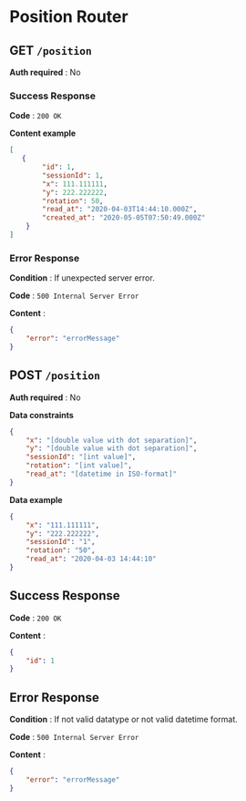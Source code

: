 # Position Router

## GET `/position`

**Auth required** : No

### Success Response

**Code** : `200 OK`

**Content example**

```json
[
   {
        "id": 1,
        "sessionId": 1,
        "x": 111.111111,
        "y": 222.222222,
        "rotation": 50,
        "read_at": "2020-04-03T14:44:10.000Z",
        "created_at": "2020-05-05T07:50:49.000Z"    
    }
]
```

### Error Response

**Condition** : If unexpected server error.

**Code** : `500 Internal Server Error`

**Content** :

```json
{
    "error": "errorMessage"
}
```
## POST `/position`

**Auth required** : No

**Data constraints**

```json
{
    "x": "[double value with dot separation]",
    "y": "[double value with dot separation]",
    "sessionId": "[int value]",
    "rotation": "[int value]",
    "read_at": "[datetime in ISO-format]"
}
```

**Data example**

```json
{
    "x": "111.111111",
    "y": "222.222222",
    "sessionId": "1",
    "rotation": "50",
    "read_at": "2020-04-03 14:44:10"
}
```

## Success Response

**Code** : `200 OK`

**Content** :
```json
{
    "id": 1
}
```

## Error Response

**Condition** : If not valid datatype or not valid datetime format.

**Code** : `500 Internal Server Error`

**Content** :

```json
{
    "error": "errorMessage"
}
```
